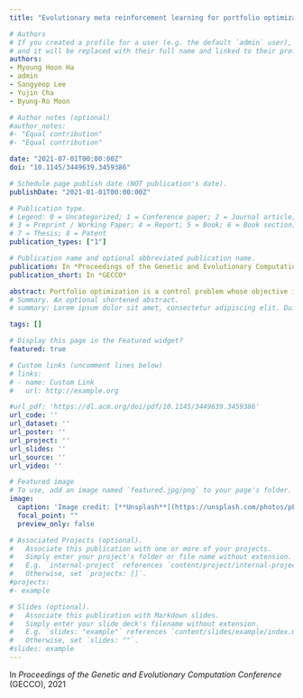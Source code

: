 ```yaml
---
title: "Evolutionary meta reinforcement learning for portfolio optimization"

# Authors
# If you created a profile for a user (e.g. the default `admin` user), write the username (folder name) here
# and it will be replaced with their full name and linked to their profile.
authors:
- Myoung Hoon Ha
- admin
- Sangyeop Lee
- Yujin Cha
- Byung-Ro Moon

# Author notes (optional)
#author_notes:
#- "Equal contribution"
#- "Equal contribution"

date: "2021-07-01T00:00:00Z"
doi: "10.1145/3449639.3459386"

# Schedule page publish date (NOT publication's date).
publishDate: "2021-01-01T00:00:00Z"

# Publication type.
# Legend: 0 = Uncategorized; 1 = Conference paper; 2 = Journal article;
# 3 = Preprint / Working Paper; 4 = Report; 5 = Book; 6 = Book section;
# 7 = Thesis; 8 = Patent
publication_types: ["1"]

# Publication name and optional abbreviated publication name.
publication: In *Proceedings of the Genetic and Evolutionary Computation Conference*
publication_short: In *GECCO*

abstract: Portfolio optimization is a control problem whose objective is to find the optimal strategy for the process of selecting the proportions of assets that can provide the maximum return. Conventional approaches formulate the problem as a single Markov decision process and apply reinforcement learning methods to provide solutions. However, it is well known that financial markets involve non-stationary processes, leading to violations of this assumption in these methods. In this work, we reformulate the portfolio optimization problem to deal with the non-stationary nature of financial markets. In our approach, we divide a long-term process into multiple short-term processes to adapt to context changes and consider the portfolio optimization problem as a multitask control problem. Thereafter, we propose an evolutionary meta reinforcement learning approach to search for an initial policy that can quickly adapt to the upcoming target tasks. We model the policies as convolutional networks that can score the match of the patterns in market data charts. Finally, we test our approach using real-world cryptographic currency data and show that it adapts well to the changes in the market and leads to better profitability.
# Summary. An optional shortened abstract.
# summary: Lorem ipsum dolor sit amet, consectetur adipiscing elit. Duis posuere tellus ac convallis placerat. Proin tincidunt magna sed ex sollicitudin condimentum.

tags: []

# Display this page in the Featured widget?
featured: true

# Custom links (uncomment lines below)
# links:
# - name: Custom Link
#   url: http://example.org

#url_pdf: 'https://dl.acm.org/doi/pdf/10.1145/3449639.3459386'
url_code: ''
url_dataset: ''
url_poster: ''
url_project: ''
url_slides: ''
url_source: ''
url_video: ''

# Featured image
# To use, add an image named `featured.jpg/png` to your page's folder.
image:
  caption: 'Image credit: [**Unsplash**](https://unsplash.com/photos/pLCdAaMFLTE)'
  focal_point: ""
  preview_only: false

# Associated Projects (optional).
#   Associate this publication with one or more of your projects.
#   Simply enter your project's folder or file name without extension.
#   E.g. `internal-project` references `content/project/internal-project/index.md`.
#   Otherwise, set `projects: []`.
#projects:
#- example

# Slides (optional).
#   Associate this publication with Markdown slides.
#   Simply enter your slide deck's filename without extension.
#   E.g. `slides: "example"` references `content/slides/example/index.md`.
#   Otherwise, set `slides: ""`.
#slides: example
---
```


In *Proceedings of the Genetic and Evolutionary Computation Conference* (GECCO), 2021

<!--Supplementary notes can be added here, including [code, math, and images](https://wowchemy.com/docs/writing-markdown-latex/).-->
